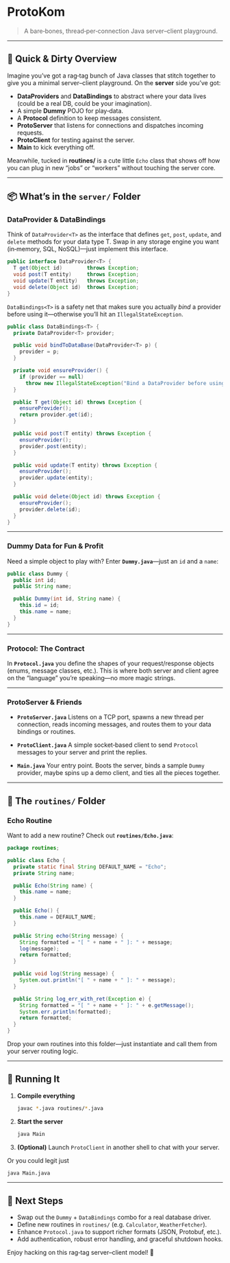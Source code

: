 # ProtoKom

> A bare‑bones, thread‑per‑connection Java server–client playground.

---

## 🚀 Quick & Dirty Overview

Imagine you’ve got a rag‑tag bunch of Java classes that stitch together to give you a minimal server–client playground. On the **server** side you’ve got:

- **DataProviders** and **DataBindings** to abstract where your data lives (could be a real DB, could be your imagination).
- A simple **Dummy** POJO for play‑data.
- A **Protocol** definition to keep messages consistent.
- **ProtoServer** that listens for connections and dispatches incoming requests.
- **ProtoClient** for testing against the server.
- **Main** to kick everything off.

Meanwhile, tucked in **routines/** is a cute little `Echo` class that shows off how you can plug in new “jobs” or “workers” without touching the server core.

---

## 📦 What’s in the `server/` Folder

### DataProvider & DataBindings

Think of `DataProvider<T>` as the interface that defines `get`, `post`, `update`, and `delete` methods for your data type T. Swap in any storage engine you want (in‑memory, SQL, NoSQL)—just implement this interface.

```java
public interface DataProvider<T> {
  T get(Object id)        throws Exception;
  void post(T entity)     throws Exception;
  void update(T entity)   throws Exception;
  void delete(Object id)  throws Exception;
}
```

`DataBindings<T>` is a safety net that makes sure you actually *bind* a provider before using it—otherwise you’ll hit an `IllegalStateException`.

```java
public class DataBindings<T> {
  private DataProvider<T> provider;

  public void bindToDataBase(DataProvider<T> p) {
    provider = p;
  }

  private void ensureProvider() {
    if (provider == null)
      throw new IllegalStateException("Bind a DataProvider before using!");
  }

  public T get(Object id) throws Exception {
    ensureProvider();
    return provider.get(id);
  }

  public void post(T entity) throws Exception {
    ensureProvider();
    provider.post(entity);
  }

  public void update(T entity) throws Exception {
    ensureProvider();
    provider.update(entity);
  }

  public void delete(Object id) throws Exception {
    ensureProvider();
    provider.delete(id);
  }
}
```

---

### Dummy Data for Fun & Profit

Need a simple object to play with? Enter **`Dummy.java`**—just an `id` and a `name`:

```java
public class Dummy {
  public int id;
  public String name;

  public Dummy(int id, String name) {
    this.id = id;
    this.name = name;
  }
}
```

---

### Protocol: The Contract

In **`Protocol.java`** you define the shapes of your request/response objects (enums, message classes, etc.). This is where both server and client agree on the “language” you’re speaking—no more magic strings.

---

### ProtoServer & Friends

- **`ProtoServer.java`**
  Listens on a TCP port, spawns a new thread per connection, reads incoming messages, and routes them to your data bindings or routines.

- **`ProtoClient.java`**
  A simple socket‑based client to send `Protocol` messages to your server and print the replies.

- **`Main.java`**
  Your entry point. Boots the server, binds a sample `Dummy` provider, maybe spins up a demo client, and ties all the pieces together.

---

## 🔄 The `routines/` Folder

### Echo Routine

Want to add a new routine? Check out **`routines/Echo.java`**:

```java
package routines;

public class Echo {
  private static final String DEFAULT_NAME = "Echo";
  private String name;

  public Echo(String name) {
    this.name = name;
  }

  public Echo() {
    this.name = DEFAULT_NAME;
  }

  public String echo(String message) {
    String formatted = "[ " + name + " ]: " + message;
    log(message);
    return formatted;
  }

  public void log(String message) {
    System.out.println("[ " + name + " ]: " + message);
  }

  public String log_err_with_ret(Exception e) {
    String formatted = "[ " + name + " ]: " + e.getMessage();
    System.err.println(formatted);
    return formatted;
  }
}
```

Drop your own routines into this folder—just instantiate and call them from your server routing logic.

---

## 🏃 Running It

1. **Compile everything**

   ```bash
   javac *.java routines/*.java
   ```
2. **Start the server**

   ```bash
   java Main
   ```
3. **(Optional)** Launch `ProtoClient` in another shell to chat with your server.


Or you could legit just
```bash
java Main.java
```
---



## 🤔 Next Steps

- Swap out the `Dummy` + `DataBindings` combo for a real database driver.
- Define new routines in `routines/` (e.g. `Calculator`, `WeatherFetcher`).
- Enhance `Protocol.java` to support richer formats (JSON, Protobuf, etc.).
- Add authentication, robust error handling, and graceful shutdown hooks.

Enjoy hacking on this rag‑tag server–client model! 🚀
